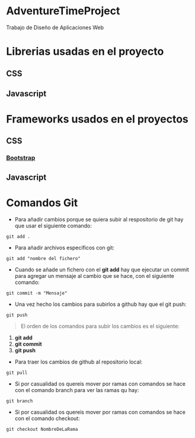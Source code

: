 # AdventureTimeProject
Trabajo de Diseño de Aplicaciones Web

# Librerias usadas en el proyecto
## CSS

## Javascript

# Frameworks usados en el proyectos

## CSS

### [Bootstrap](https://getbootstrap.com/docs/5.0/getting-started/introduction/)

## Javascript

# Comandos Git

- Para añadir cambios porque se quiera subir al respositorio de git hay que usar el siguiente comando:

```
git add . 
```
- Para añadir archivos específicos con git:
```
git add "nombre del fichero"
```

- Cuando se añade un fichero con el **git add** hay que ejecutar un commit para agregar un mensaje al cambio que se hace, con el siguiente comando:

```
git commit -m "Mensaje"
```

- Una vez hecho los cambios para subirlos a github hay que el git push:

```
git push
```
> El orden de los comandos para subir los cambios es el siguiente:    
1.  **git add**
2.  **git commit**
3.  **git push**
- Para traer los cambios de github al repositorio local:

```
git pull
```

- Si por casualidad os quereis mover por ramas con comandos se hace con el comando branch para ver las ramas qu hay:

```
git branch
```
- Si por casualidad os quereis mover por ramas con comandos se hace con el comando checkout:

```
git checkout NombreDeLaRama
```
